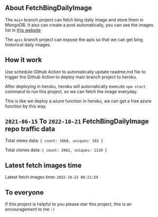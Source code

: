 ## About FetchBingDailyImage

The `main` branch project can fetch bing daily image and store them in MongoDB.
It also can create a post automatically, you can see the images list in [this website](https://oursalbum.netlify.app)

The `apis` branch project can expose the apis so that we can get bing historical daily images.

## How it work

Use schedule Github Action to automatically update readme.md file to trigger the Github Action to deploy main branch project to heroku.

After deploying in heroku, heroku will automatically execute `npm start` command to run this project, so we can fetch the image everyday.

This is like we deploy a azure function in heroku, we can get a free azure function by this way.

## `2021-06-15` To `2022-10-21` FetchBingDailyImage repo traffic data

Total views data: `{ count: 1668, uniques: 102 }`

Total clones data: `{ count: 2062, uniques: 1110 }`

## Latest fetch images time

Latest fetch images time: `2022-10-22 08:21:59`

## To everyone

If this project is helpful to you please star this project, this is an encouragement to me `:)`



